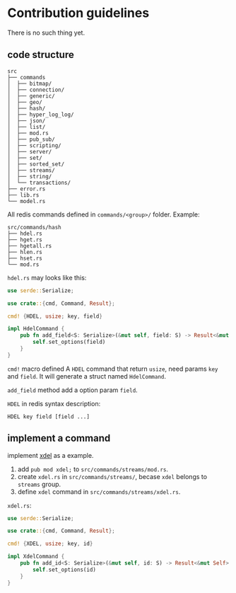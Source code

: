 # Contribution guidelines

There is no such thing yet.

## code structure

```
src
├── commands
│  ├── bitmap/
│  ├── connection/
│  ├── generic/
│  ├── geo/
│  ├── hash/
│  ├── hyper_log_log/
│  ├── json/
│  ├── list/
│  ├── mod.rs
│  ├── pub_sub/
│  ├── scripting/
│  ├── server/
│  ├── set/
│  ├── sorted_set/
│  ├── streams/
│  ├── string/
│  └── transactions/
├── error.rs
├── lib.rs
└── model.rs
```

All redis commands defined in `commands/<group>/` folder.
Example:

```
src/commands/hash
├── hdel.rs
├── hget.rs
├── hgetall.rs
├── hlen.rs
├── hset.rs
└── mod.rs
```

`hdel.rs` may looks like this:
```rust
use serde::Serialize;

use crate::{cmd, Command, Result};

cmd! {HDEL, usize; key, field}

impl HdelCommand {
    pub fn add_field<S: Serialize>(&mut self, field: S) -> Result<&mut Self> {
        self.set_options(field)
    }
}
```

`cmd!` macro defined A `HDEL` command that return `usize`, need params `key` and `field`.
It will generate a struct named `HdelCommand`.

`add_field` method add a option param `field`.

`HDEL` in redis syntax description:
```
HDEL key field [field ...]
```

## implement a command

implement [xdel](https://redis.io/commands/xdel/) as a example.

1. add `pub mod xdel;` to `src/commands/streams/mod.rs`.
2. create `xdel.rs` in `src/commands/streams/`, becase `xdel` belongs to `streams` group.
3. define `xdel` command in `src/commands/streams/xdel.rs`.

`xdel.rs`:
```rust
use serde::Serialize;

use crate::{cmd, Command, Result};

cmd! {XDEL, usize; key, id}

impl XdelCommand {
    pub fn add_id<S: Serialize>(&mut self, id: S) -> Result<&mut Self> {
        self.set_options(id)
    }
}
```
